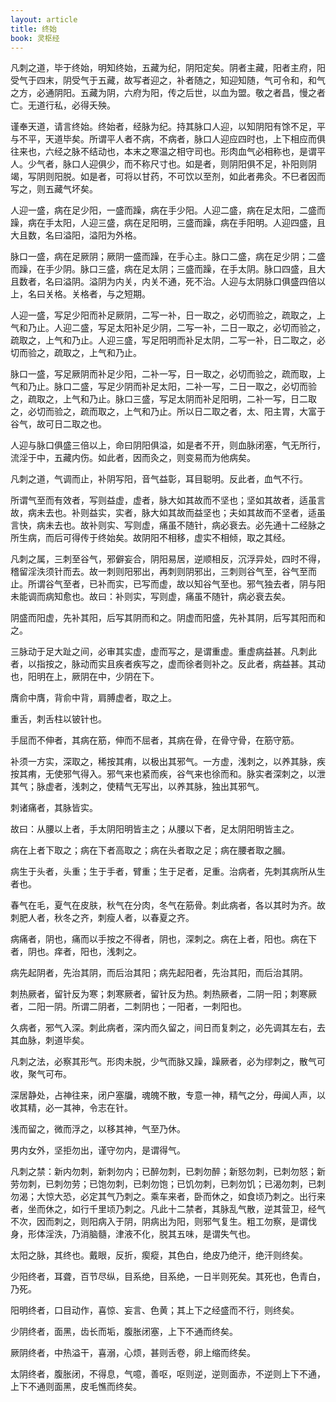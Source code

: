 ```yaml
---
layout: article
title: 终始
book: 灵枢经
---
```


凡刺之道，毕于终始，明知终始，五藏为纪，阴阳定矣。阴者主藏，阳者主府，阳受气于四末，阴受气于五藏，故写者迎之，补者随之，知迎知随，气可令和，和气之方，必通阴阳。五藏为阴，六府为阳，传之后世，以血为盟。敬之者昌，慢之者亡。无道行私，必得夭殃。

谨奉天道，请言终始。终始者，经脉为纪。持其脉口人迎，以知阴阳有馀不足，平与不平，天道毕矣。所谓平人者不病，不病者，脉口人迎应四时也，上下相应而俱往来也，六经之脉不结动也，本末之寒温之相守司也。形肉血气必相称也，是谓平人。少气者，脉口人迎俱少，而不称尺寸也。如是者，则阴阳俱不足，补阳则阴竭，写阴则阳脱。如是者，可将以甘药，不可饮以至剂，如此者弗灸。不巳者因而写之，则五藏气坏矣。

人迎一盛，病在足少阳，一盛而躁，病在手少阳。人迎二盛，病在足太阳，二盛而躁，病在手太阳，人迎三盛，病在足阳明，三盛而躁，病在手阳明。人迎四盛，且大且数，名曰溢阳，溢阳为外格。

脉口一盛，病在足厥阴；厥阴一盛而躁，在手心主。脉口二盛，病在足少阴；二盛而躁，在手少阴。脉口三盛，病在足太阴；三盛而躁，在手太阴。脉口四盛，且大且数者，名曰溢阴。溢阴为内关，内关不通，死不治。人迎与太阴脉口俱盛四倍以上，名曰关格。关格者，与之短期。

人迎一盛，写足少阳而补足厥阴，二写一补，日一取之，必切而验之，疏取之，上气和乃止。人迎二盛，写足太阳补足少阴，二写一补，二日一取之，必切而验之，疏取之，上气和乃止。人迎三盛，写足阳明而补足太阴，二写一补，日二取之，必切而验之，疏取之，上气和乃止。

脉口一盛，写足厥阴而补足少阳，二补一写，日一取之，必切而验之，疏而取，上气和乃止。脉口二盛，写足少阴而补足太阳，二补一写，二日一取之，必切而验之，疏取之，上气和乃止。脉口三盛，写足太阴而补足阳明，二补一写，日二取之，必切而验之，疏而取之，上气和乃止。所以日二取之者，太、阳主胃，大富于谷气，故可日二取之也。

人迎与脉口俱盛三倍以上，命曰阴阳俱溢，如是者不开，则血脉闭塞，气无所行，流淫于中，五藏内伤。如此者，因而灸之，则变易而为他病矣。

凡刺之道，气调而止，补阴写阳，音气益彰，耳目聪明。反此者，血气不行。

所谓气至而有效者，写则益虚，虚者，脉大如其故而不坚也；坚如其故者，适虽言故，病未去也。补则益实，实者，脉大如其故而益坚也；夫如其故而不坚者，适虽言快，病未去也。故补则实、写则虚，痛虽不随针，病必衰去。必先通十二经脉之所生病，而后可得传于终始矣。故阴阳不相移，虚实不相倾，取之其经。

凡刺之属，三刺至谷气，邪僻妄合，阴阳易居，逆顺相反，沉浮异处，四时不得，稽留淫泆须针而去。故一刺则阳邪出，再刺则阴邪出，三刺则谷气至，谷气至而止。所谓谷气至者，已补而实，已写而虚，故以知谷气至也。邪气独去者，阴与阳未能调而病知愈也。故曰：补则实，写则虚，痛虽不随针，病必衰去矣。

阴盛而阳虚，先补其阳，后写其阴而和之。阴虚而阳盛，先补其阴，后写其阳而和之。

三脉动于足大趾之间，必审其实虚，虚而写之，是谓重虚。重虚病益甚。凡刺此者，以指按之，脉动而实且疾者疾写之，虚而徐者则补之。反此者，病益甚。其动也，阳明在上，厥阴在中，少阴在下。

膺俞中膺，背俞中背，肩膊虚者，取之上。

重舌，刺舌柱以铍针也。

手屈而不伸者，其病在筋，伸而不屈者，其病在骨，在骨守骨，在筋守筋。

补须一方实，深取之，稀按其痏，以极出其邪气。一方虚，浅刺之，以养其脉，疾按其痏，无使邪气得入。邪气来也紧而疾，谷气来也徐而和。脉实者深刺之，以泄其气；脉虚者，浅刺之，使精气无写出，以养其脉，独出其邪气。

刺诸痛者，其脉皆实。

故曰：从腰以上者，手太阴阳明皆主之；从腰以下者，足太阴阳明皆主之。

病在上者下取之；病在下者高取之；病在头者取之足；病在腰者取之膕。

病生于头者，头重；生于手者，臂重；生于足者，足重。治病者，先刺其病所从生者也。

春气在毛，夏气在皮肤，秋气在分肉，冬气在筋骨。刺此病者，各以其时为齐。故刺肥人者，秋冬之齐，刺瘦人者，以春夏之齐。

病痛者，阴也，痛而以手按之不得者，阴也，深刺之。病在上者，阳也。病在下者，阴也。痒者，阳也，浅刺之。

病先起阴者，先治其阴，而后治其阳；病先起阳者，先治其阳，而后治其阴。

刺热厥者，留针反为寒；刺寒厥者，留针反为热。刺热厥者，二阴一阳；刺寒厥者，二阳一阴。所谓二阴者，二刺阴也；一阳者，一刺阳也。

久病者，邪气入深。刺此病者，深内而久留之，间日而复刺之，必先调其左右，去其血脉，刺道毕矣。

凡刺之法，必察其形气。形肉未脱，少气而脉又躁，躁厥者，必为缪刺之，散气可收，聚气可布。

深居静处，占神往来，闭户塞牖，魂魄不散，专意一神，精气之分，毋闻人声，以收其精，必一其神，令志在针。

浅而留之，微而浮之，以移其神，气至乃休。

男内女外，坚拒勿出，谨守勿内，是谓得气。

凡刺之禁：新内勿刺，新刺勿内；已醉勿刺，已刺勿醉；新怒勿刺，已刺勿怒；新劳勿刺，已刺勿劳；已饱勿刺，已刺勿饱；已饥勿刺，已刺勿饥；已渴勿刺，已刺勿渴；大惊大恐，必定其气乃刺之。乘车来者，卧而休之，如食顷乃刺之。出行来者，坐而休之，如行千里顷乃刺之。凡此十二禁者，其脉乱气散，逆其营卫，经气不次，因而刺之，则阳病入于阴，阴病出为阳，则邪气复生。粗工勿察，是谓伐身，形体淫泆，乃消脑髓，津液不化，脱其五味，是谓失气也。

太阳之脉，其终也。戴眼，反折，瘈瘲，其色白，绝皮乃绝汗，绝汗则终矣。

少阳终者，耳聋，百节尽纵，目系绝，目系绝，一日半则死矣。其死也，色青白，乃死。

阳明终者，口目动作，喜惊、妄言、色黄；其上下之经盛而不行，则终矣。

少阴终者，面黑，齿长而垢，腹胀闭塞，上下不通而终矣。

厥阴终者，中热溢干，喜溺，心烦，甚则舌卷，卵上缩而终矣。

太阴终者，腹胀闭，不得息，气噫，善呕，呕则逆，逆则面赤，不逆则上下不通，上下不通则面黑，皮毛憔而终矣。

